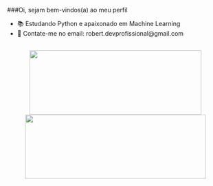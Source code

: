 ###Oi, sejam bem-vindos(a) ao meu perfil
<br>
<div>
  <ul>
      <li>📚 Estudando Python e apaixonado em Machine Learning</li>
      <li>📩 Contate-me no email: robert.devprofissional@gmail.com</li>
  </ul>
</div>
<br>

<div align="center">
  <a href="https://github.com/Robertwtoledo">
  <img height="150em" width="400" src="https://github-readme-stats.vercel.app/api?username=Robertwtoledo&show_icons=true&theme=dark&include_all_commits=true&count_private=true"/>
  <img height="150em" width="420" src="https://github-readme-stats.vercel.app/api/top-langs/?username=Robertwtoledo&layout=compact&langs_count=7&theme=dark"/>
</div>
